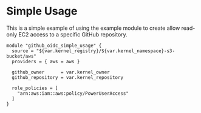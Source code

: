 # Simple Usage

This is a simple example of using the example module to create allow read-only EC2 access to a specific GitHub repository.

```hcl
module "github_oidc_simple_usage" {
  source = "${var.kernel_registry}/${var.kernel_namespace}-s3-bucket/aws"
  providers = { aws = aws }

  github_owner      = var.kernel_owner
  github_repository = var.kernel_repository

  role_policies = [
    "arn:aws:iam::aws:policy/PowerUserAccess"
  ]
}
```
